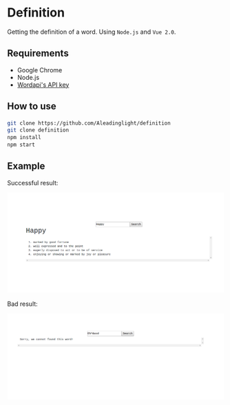 # Definition

Getting the definition of a word. Using `Node.js` and `Vue 2.0`. 

## Requirements

- Google Chrome
- Node.js
- [Wordapi's API key](https://www.wordsapi.com/)

## How to use

```bash
git clone https://github.com/Aleadinglight/definition
git clone definition
npm install
npm start
```

## Example

Successful result:

<img src="https://github.com/Aleadinglight/definition/blob/master/pics/good.png" width="900">

Bad result:

<img src="https://github.com/Aleadinglight/definition/blob/master/pics/bad.png" width="900">
